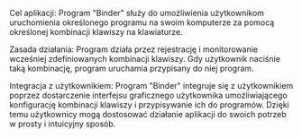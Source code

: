 Cel aplikacji:
Program "Binder" służy do umożliwienia użytkownikom uruchomienia określonego programu na swoim komputerze za pomocą określonej kombinacji klawiszy na klawiaturze.

Zasada działania:
Program działa przez rejestrację i monitorowanie wcześniej zdefiniowanych kombinacji klawiszy. Gdy użytkownik naciśnie taką kombinację, program uruchamia przypisany do niej program.

Integracja z użytkownikiem:
Program "Binder" integruje się z użytkownikiem poprzez dostarczenie interfejsu graficznego użytkownika umożliwiającego konfigurację kombinacji klawiszy i przypisywanie ich do programów. Dzięki temu użytkownicy mogą dostosować działanie aplikacji do swoich potrzeb w prosty i intuicyjny sposób.
